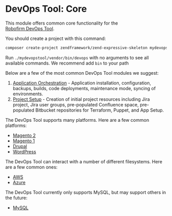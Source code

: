 DevOps Tool: Core
====================================

This module offers common core functionality for the  
[Robofirm DevOps Tool](https://bitbucket.org/robofirm/robofirm-devops).


You should create a project with this command:

```bash
composer create-project zendframework/zend-expressive-skeleton mydevopstool
```

Run `./mydevopstool/vendor/bin/devops` with no arguments to see all available commands. We recommend add `bin` to your path

Below are a few of the most common DevOps Tool modules we suggest:

1. [Application Orchestration](https://bitbucket.org/robofirm/devops-application-orchestration) - Application 
   installation, configuration, backups, builds, code deployments, maintenance mode, syncing of environments.
2. [Project Setup](https://bitbucket.org/robofirm/devops-project-setup) - Creation of initial project resources
   including Jira project, Jira user groups, pre-populated Confluence space, pre-populated 
   Bitbucket repositories for Terraform, Puppet, and App Setup.

The DevOps Tool supports many platforms. Here are a few common platforms:

* [Magento 2](https://bitbucket.org/robofirm/devops-magento-2-platform-support)
* [Magento 1](https://bitbucket.org/robofirm/devops-magento-1-platform-support)
* [Drupal](https://bitbucket.org/robofirm/devops-drupal-platform-support)
* [WordPress](https://bitbucket.org/robofirm/devops-wordpress-platform-support)

The DevOps Tool can interact with a number of different filesystems. Here are a few common ones:

* [AWS](https://bitbucket.org/robofirm/devops-aws-filesystem-support)
* [Azure](https://bitbucket.org/robofirm/devops-azure-filesystem-support)

The DevOps Tool currently only supports MySQL, but may support others in the future:

* [MySQL](https://bitbucket.org/robofirm/devops-mysql-database-support)
